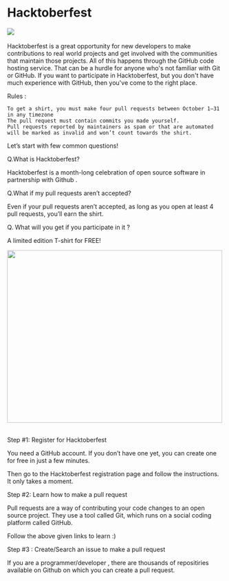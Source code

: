 # Hacktoberfest
<img src="https://cdn.devdojo.com/episode/images/September2020/hacktoberfest-2020.jpg">&nbsp;&nbsp;

Hacktoberfest is a great opportunity for new developers to make contributions to real  world projects and get involved with the communities that maintain those  projects. All of this      happens through the GitHub code hosting service.  That can be a hurdle for anyone who's not familiar with Git or GitHub. If you want to participate in Hacktoberfest, but you don't have much experience with GitHub, then you've come to the right place.

Rules :

    To get a shirt, you must make four pull requests between October 1–31 in any timezone
    The pull request must contain commits you made yourself.
    Pull requests reported by maintainers as spam or that are automated will be marked as invalid and won’t count towards the shirt.

Let’s start with few common questions!

Q.What is Hacktoberfest?

Hacktoberfest is a month-long celebration of open source software in partnership with Github .

Q.What if my pull requests aren’t accepted?

Even if your pull requests aren’t accepted, as long as you open at least 4 pull requests, you’ll earn the shirt.

Q. What will you get if you participate in it ?

A limited edition T-shirt for FREE!

<img src="https://www.pngitem.com/pimgs/m/114-1140553_hacktoberfest-t-shirt-2019-hd-png-download.png" width="500" height="400">&nbsp;&nbsp;

Step #1: Register for Hacktoberfest

You need a GitHub account. If you don’t have one yet, you can create one for free in just a few minutes.

Then go to the Hacktoberfest registration page and follow the instructions. It only takes a moment.

Step #2: Learn how to make a pull request

Pull requests are a way of contributing your code changes to an open source project. They use a tool called Git, which runs on a social coding platform called GitHub.

Follow the above given links to learn :)

Step #3 : Create/Search an issue to make a pull request

If you are a programmer/developer , there are thousands of repositiries available on Github on which you can create a pull request.
